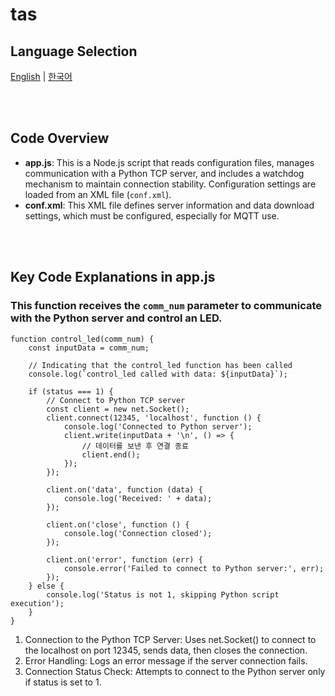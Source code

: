 # tas

## Language Selection

[English](README.md) | [한국어](README_KR.md)

<br><br>

## Code Overview
- **app.js**: This is a Node.js script that reads configuration files, manages communication with a Python TCP server, and includes a watchdog mechanism to maintain connection stability. Configuration settings are loaded from an XML file (`conf.xml`).
- **conf.xml**: This XML file defines server information and data download settings, which must be configured, especially for MQTT use.

<br><br>

## Key Code Explanations in app.js

### This function receives the **`comm_num`** parameter to communicate with the Python server and control an LED.

```
function control_led(comm_num) {
    const inputData = comm_num;

    // Indicating that the control_led function has been called
    console.log(`control_led called with data: ${inputData}`);

    if (status === 1) {
        // Connect to Python TCP server
        const client = new net.Socket();
        client.connect(12345, 'localhost', function () {
            console.log('Connected to Python server');
            client.write(inputData + '\n', () => {
                // 데이터를 보낸 후 연결 종료
                client.end();
            });
        });

        client.on('data', function (data) {
            console.log('Received: ' + data);
        });

        client.on('close', function () {
            console.log('Connection closed');
        });

        client.on('error', function (err) {
            console.error('Failed to connect to Python server:', err);
        });
    } else {
        console.log('Status is not 1, skipping Python script execution');
    }
}
```

1. Connection to the Python TCP Server: Uses net.Socket() to connect to the localhost on port 12345, sends data, then closes the connection.
2. Error Handling: Logs an error message if the server connection fails.
3. Connection Status Check: Attempts to connect to the Python server only if status is set to 1.
